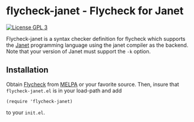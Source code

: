 flycheck-janet - Flycheck for Janet
===============================

[![License GPL 3][badge-license]][license]

Flycheck-janet is a syntax checker definition for flycheck which supports
the [Janet][] programming language using the janet compiler as the backend.
Note that your version of Janet must support the `-k` option.

Installation
------------

Obtain [Flycheck][] from [MELPA][] or your favorite source. Then, insure that
`flycheck-janet.el` is in your load-path and add

    (require 'flycheck-janet)

to your `init.el`.

[badge-license]: https://img.shields.io/badge/license-GPL_3-green.svg?dummy
[license]: https://github.com/ALSchwalm/flycheck-janet/blob/master/LICENSE
[Flycheck]: https://github.com/flycheck/flycheck
[Janet]: https://janet-lang.org/
[MELPA]: http://melpa.milkbox.net
